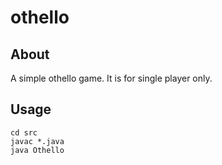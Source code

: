 # othello
## About
A simple othello game. It is for single player only.

## Usage
```
cd src
javac *.java
java Othello
```
